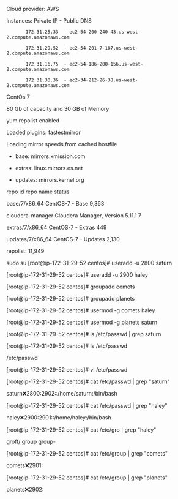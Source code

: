 Cloud provider: AWS

Instances: Private IP    -      Public DNS

           172.31.25.33  - ec2-54-200-240-43.us-west-2.compute.amazonaws.com
           
           172.31.29.52  - ec2-54-201-7-187.us-west-2.compute.amazonaws.com 
           
           172.31.16.75  - ec2-54-186-200-156.us-west-2.compute.amazonaws.com
           
           172.31.30.36  - ec2-34-212-26-38.us-west-2.compute.amazonaws.com
           
           

CentOs 7

80 Gb of capacity and 30 GB of Memory


yum repolist enabled


Loaded plugins: fastestmirror

Loading mirror speeds from cached hostfile

 * base: mirrors.xmission.com
 
 * extras: linux.mirrors.es.net
 
 * updates: mirrors.kernel.org
 
repo id                      repo name                                    status

base/7/x86_64                CentOS-7 - Base                              9,363

cloudera-manager             Cloudera Manager, Version 5.11.1                 7

extras/7/x86_64              CentOS-7 - Extras                              449

updates/7/x86_64             CentOS-7 - Updates                           2,130

repolist: 11,949




sudo su
[root@ip-172-31-29-52 centos]# useradd -u 2800 saturn

[root@ip-172-31-29-52 centos]# useradd -u 2900 haley

[root@ip-172-31-29-52 centos]# groupadd comets

[root@ip-172-31-29-52 centos]# groupadd planets

[root@ip-172-31-29-52 centos]# usermod -g comets haley

[root@ip-172-31-29-52 centos]# usermod -g planets saturn

[root@ip-172-31-29-52 centos]# ls /etc/passwd | grep saturn

[root@ip-172-31-29-52 centos]# ls /etc/passwd


/etc/passwd

[root@ip-172-31-29-52 centos]# vi /etc/passwd

[root@ip-172-31-29-52 centos]# cat /etc/passwd | grep "saturn"

saturn:x:2800:2902::/home/saturn:/bin/bash

[root@ip-172-31-29-52 centos]# cat /etc/passwd | grep "haley"

haley:x:2900:2901::/home/haley:/bin/bash

[root@ip-172-31-29-52 centos]# cat /etc/gro | grep "haley"

groff/  group   group-

[root@ip-172-31-29-52 centos]# cat /etc/group | grep "comets"

comets:x:2901:

[root@ip-172-31-29-52 centos]# cat /etc/group | grep "planets"

planets:x:2902:

